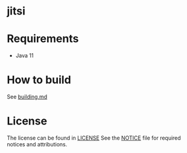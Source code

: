 # jitsi

# Requirements
- Java 11

# How to build
See [building.md](docs/building.md)

# License
The license can be found in [LICENSE](LICENSE)
See the [NOTICE](NOTICE) file for required notices and attributions.
